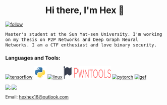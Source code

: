 <h1 align="center">Hi there, I'm Hex 👋</h1>

[![follow](https://img.shields.io/github/followers/hex-16?style=social)](https://github.com/hex-16) 

<samp>Master's student at the Sun Yat-sen University. I'm working on my thesis on P2P Networks and Deep Graph Neural Networks. I am a CTF enthusiast and love binary security.</samp>

<h3 align="left">Languages and Tools:</h3>

<p align="left">
<a href="https://www.cplusplus.com/" target="_blank"> <img src="https://upload.wikimedia.org/wikipedia/commons/1/18/ISO_C%2B%2B_Logo.svg" alt="tensorflow" width="40" height="40"/></a>
<a href="https://www.python.org" target="_blank"> <img src="https://raw.githubusercontent.com/devicons/devicon/master/icons/python/python-original.svg" alt="python" width="40" height="40"/></a>
<a href="https://www.linux.org/" target="_blank"> <img src="https://www.vectorlogo.zone/logos/linux/linux-icon.svg" alt="linux" width="40" height="40"/></a>
<a href="https://github.com/Gallopsled/pwntools" target="_blank"> <img src="https://raw.githubusercontent.com/Gallopsled/pwntools/stable/docs/source/logo.png" alt="pwntools" width="150" height="40"/></a>
<a href="https://pytorch.org/" target="_blank"> <img src="https://www.vectorlogo.zone/logos/pytorch/pytorch-icon.svg" alt="pytorch" width="40" height="40"/></a> 
<a href="https://github.com/hugsy/gef" target="_blank"> <img src="https://camo.githubusercontent.com/9be274e56ece6a7cc4ef16968f72267eeb2d11382a6873c6633e23b5c56c6984/68747470733a2f2f692e696d6775722e636f6d2f6f304c386c504e2e706e67" alt="gef" width="50" height="40"/></a> 
</p>
<a href="https://github.com/anuraghazra/github-readme-stats"> <img align="center" src="https://github-readme-stats.vercel.app/api/top-langs/?username=hex-16&theme=tokyonight&layout=compact" />
</a>
<a href="https://github.com/anuraghazra/github-readme-stats"> <img align="center" src="https://github-readme-stats.vercel.app/api?username=hex-16&show_icons=true&theme=tokyonight&count_private=true" /></a></p>
Email: <a href="mailto:hexhex16@outlook.com" target="_blank">hexhex16@outlook.com </a>


